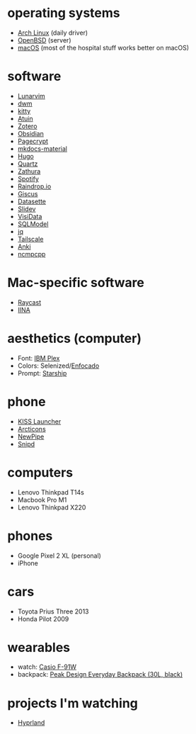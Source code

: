 # operating systems

- [Arch Linux](https://wiki.archlinux.org/title/Arch_Linux) (daily driver)
- [OpenBSD](https://www.openbsd.org/) (server)
- [macOS](https://www.apple.com/macos/) (most of the hospital stuff works better on macOS)


# software

- [Lunarvim](https://www.lunarvim.org/)
- [dwm](https://dwm.suckless.org/)
- [kitty](https://sw.kovidgoyal.net/kitty/)
- [Atuin](https://github.com/ellie/atuin)
- [Zotero](https://www.zotero.org/)
- [Obsidian](https://obsidian.md/)
- [Pagecrypt](https://github.com/Greenheart/pagecrypt)
- [mkdocs-material](https://squidfunk.github.io/mkdocs-material/)
- [Hugo](https://gohugo.io/)
- [Quartz](https://github.com/jackyzha0/quartz)
- [Zathura](https://pwmt.org/projects/zathura/)
- [Spotify](https://open.spotify.com/)
- [Raindrop.io](https://raindrop.io/)
- [Giscus](https://github.com/giscus/giscus)
- [Datasette](https://datasette.io/)
- [Slidev](https://github.com/slidevjs/slidev)
- [VisiData](https://github.com/saulpw/visidata)
- [SQLModel](https://github.com/tiangolo/sqlmodel)
- [jq](https://github.com/stedolan/jq)
- [Tailscale](https://tailscale.com/)
- [Anki](https://apps.ankiweb.net/)
- [ncmpcpp](https://github.com/ncmpcpp/ncmpcpp)


# Mac-specific software

- [Raycast](https://www.raycast.com/)
- [IINA](https://iina.io/)


# aesthetics (computer)

- Font: [IBM Plex](https://www.ibm.com/plex/)
- Colors: Selenized/[Enfocado](https://github.com/wuelnerdotexe/vim-enfocado)
- Prompt: [Starship](https://starship.rs/)


# phone

- [KISS Launcher](https://kisslauncher.com/)
- [Arcticons](https://github.com/Donnnno/Arcticons)
- [NewPipe](https://newpipe.net/)
- [Snipd](https://www.snipd.com/)


# computers

- Lenovo Thinkpad T14s
- Macbook Pro M1
- Lenovo Thinkpad X220



# phones

- Google Pixel 2 XL (personal)
- iPhone 


# cars

- Toyota Prius Three 2013
- Honda Pilot 2009

# wearables

- watch: [Casio F-91W](https://www.casio.com/us/watches/casio/product.F-91W-1/)
- backpack: [Peak Design Everyday Backpack (30L, black)](https://www.peakdesign.com/collections/all-bags/products/everyday-backpack)


# projects I'm watching

- [Hyprland](https://github.com/hyprwm/Hyprland)
